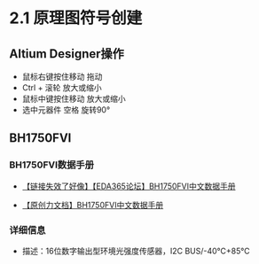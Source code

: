# 2.1 原理图符号创建

## Altium Designer操作

* 鼠标右键按住移动 拖动
* Ctrl + 滚轮 放大或缩小
* 鼠标中键按住移动 放大或缩小
* 选中元器件 空格 旋转90°

## BH1750FVI

### BH1750FVI数据手册

* [【链接失效了好像】【EDA365论坛】BH1750FVI中文数据手册](https://www.eda365.com/thread-232451-1-1.html)

* [【原创力文档】BH1750FVI中文数据手册](https://max.book118.com/html/2020/1124/6141132143003024.shtm)

### 详细信息

* 描述：16位数字输出型环境光强度传感器，I2C BUS/-40℃+85℃
